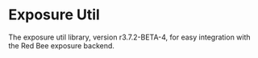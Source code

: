# Exposure Util

The exposure util library, version r3.7.2-BETA-4, for easy integration with the Red Bee exposure backend.